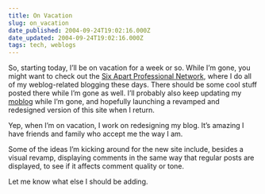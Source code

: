 ```yaml
---
title: On Vacation
slug: on_vacation
date_published: 2004-09-24T19:02:16.000Z
date_updated: 2004-09-24T19:02:16.000Z
tags: tech, weblogs
---
```


So, starting today, I’ll be on vacation for a week or so. While I’m gone, you might want to check out the [Six Apart Professional Network](http://www.sixapart.com/pronet/), where I do all of my weblog-related blogging these days. There should be some cool stuff posted there while I’m gone as well. I’ll probably also keep updating my [moblog](http://www.anildash.com/photos/onthego3/) while I’m gone, and hopefully launching a revamped and redesigned version of this site when I return.

Yep, when I’m on vacation, I work on redesigning my blog. It’s amazing I have friends and family who accept me the way I am.

Some of the ideas I’m kicking around for the new site include, besides a visual revamp, displaying comments in the same way that regular posts are displayed, to see if it affects comment quality or tone.

Let me know what else I should be adding.
